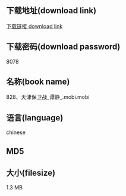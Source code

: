 ## 下载地址(download link)
[下载链接 download link](https://tutu365.netlify.app/?s=828%E3%80%81%E5%A4%A9%E6%B4%A5%E4%BF%9D%E5%8D%AB%E6%88%98_%E8%B0%AD%E9%9D%99_.mobi)

## 下载密码(download password)
8078

## 名称(book name)
828、天津保卫战_谭静_.mobi.mobi

## 语言(language)
chinese

## MD5


## 大小(filesize)
1.3 MB
